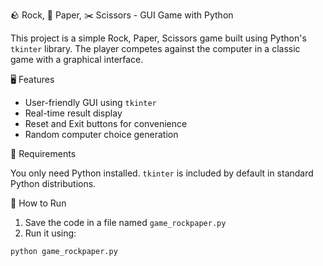
🪨 Rock, 📄 Paper, ✂️ Scissors - GUI Game with Python

This project is a simple Rock, Paper, Scissors game built using Python's `tkinter` library. The player competes against the computer in a classic game with a graphical interface.

🖥️ Features

- User-friendly GUI using `tkinter`
- Real-time result display
- Reset and Exit buttons for convenience
- Random computer choice generation

 🧰 Requirements

You only need Python installed. `tkinter` is included by default in standard Python distributions.

🚀 How to Run

1. Save the code in a file named `game_rockpaper.py`
2. Run it using:

```bash
python game_rockpaper.py

 
 
